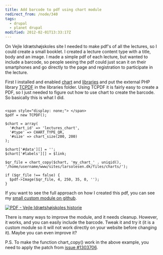 ```yaml
---
title: Add barcode to pdf using chart module
redirect_from: /node/340
tags:
  - drupal
  - planet drupal
modified: 2012-02-01T13:33:17Z
---
```


On Vejle Idrætshøjskoles site I needed to make pdf's of all the lectures, so I could create a small booklet. I created a lecture content type with a title, body and an image. I made a simple pdf of each lecture, but wanted to include a barcode, so people seeing the pdf could just scan it on their smartphones and go directly to the page and registration to participate in the lecture.

First I installed and enabled [chart](http://drupal.org/project/chart) and [libraries](http://drupal.org/project/libraries) and put the external PHP library [TCPDF](http://www.tcpdf.org/) in the libraries folder. Using TCPDF it is fairly easy to create a PDF, so I just needed to figure out how to use chart to create the barcode. So basically this is what I did.

```

<span style="display: none;"> </span>
$pdf = new TCPDF();

$chart = array(
  '#chart_id' => 'lectures_chart',
  '#type' => CHART_TYPE_QR,
  '#size' => chart_size(200, 200) 
);
        
$chart['#data'][] = '';
$chart['#labels'][] = $link;
        
$qr_file = chart_copy($chart, 'my_chart_' . uniqid(), '/home/username/www/sites/larsolesen.dk/files/charts/');
        
if ($qr_file !== false) {
  $pdf->Image($qr_file, 4, 250, 35, 0, '');
}
```
If you want to see the full approach on how I created this pdf, you can see my [small custom module on github](https://github.com/vih/vih.dk-features/tree/master/vih_lectures_pdf).

[![PDF - Vejle Idrætshøjskoles historie](https://larsolesen.dk/sites/larsolesen.dk/files/screenshot_1.png)](http://vih.dk/foredrag/vejle-idraetshoejskoles-historie)

There is many ways to improve the module, and it needs cleanup. However, it works, and you can easily include the barcode. Tweak it and try it (it is a custom module so it will not work directly on your website before changing it). Maybe you can even improve it?

P.S. To make the function chart\_copy() work in the above example, you need to apply the patch from [issue #1303706](http://drupal.org/node/1303706#comment-5092784).
